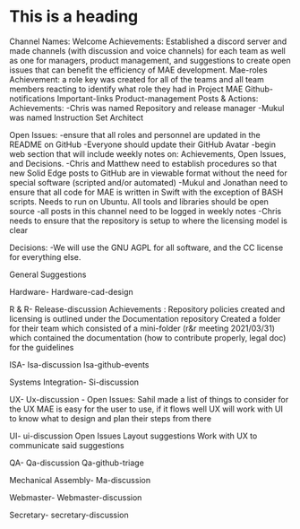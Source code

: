 # This is a heading
Channel Names:
Welcome
Achievements: Established a discord server and made channels (with discussion and voice channels) for each team as well as one for managers, product management, and suggestions to create open issues that can benefit the efficiency of MAE development. 
Mae-roles
Achievement: a role key was created for all of the teams and all team members reacting to identify what role they had in Project MAE
Github-notifications
Important-links
Product-management
Posts & Actions: 
Achievements:
-Chris was named Repository and release manager
-Mukul was named Instruction Set Architect

Open Issues:
-ensure that all roles and personnel are updated in the README on GitHub
-Everyone should update their GitHub Avatar
-begin web section that will include weekly notes on: Achievements, Open Issues, and Decisions.
-Chris and Matthew need to establish procedures so that new Solid Edge posts to GitHub are in viewable format without the need for special software (scripted and/or automated)
-Mukul and Jonathan need to ensure that all code for MAE is written in Swift with the exception of BASH scripts. Needs to run on Ubuntu. All tools and libraries should be open source
-all posts in this channel need to be logged in weekly notes
-Chris needs to ensure that the repository is setup to where the licensing model is clear

Decisions:
-We will use the GNU AGPL for all software, and the CC license for everything else.


General
Suggestions


Hardware-
Hardware-cad-design

R & R-
Release-discussion
Achievements :
Repository policies created and licensing is outlined under the Documentation repository
Created a folder for their team which consisted of a mini-folder (r&r meeting 2021/03/31) which contained the documentation (how to contribute properly, legal doc) for the guidelines


ISA-
Isa-discussion
Isa-github-events

Systems Integration-
Si-discussion

UX-
Ux-discussion - 
Open Issues: Sahil made a list of things to consider for the UX
 MAE is easy for the user to use, 
if it flows well
UX will work with UI to know what to design and plan their steps from there

UI-
ui-discussion
Open Issues
Layout suggestions
Work with UX to communicate said suggestions

QA-
Qa-discussion
Qa-github-triage

Mechanical Assembly-
Ma-discussion

Webmaster-
Webmaster-discussion

Secretary-
secretary-discussion



